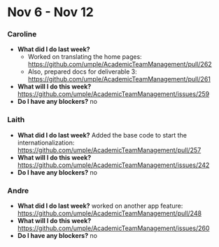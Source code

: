 # Nov 6 - Nov 12

### Caroline
- **What did I do last week?** 
  - Worked on translating the home pages: https://github.com/umple/AcademicTeamManagement/pull/262
  - Also, prepared docs for deliverable 3: https://github.com/umple/AcademicTeamManagement/pull/261
- **What will I do this week?** https://github.com/umple/AcademicTeamManagement/issues/259
- **Do I have any blockers?** no

### Laith
- **What did I do last week?** Added the base code to start the internationalization: https://github.com/umple/AcademicTeamManagement/pull/257
- **What will I do this week?** https://github.com/umple/AcademicTeamManagement/issues/242
- **Do I have any blockers?** no

### Andre
- **What did I do last week?** worked on another app feature: https://github.com/umple/AcademicTeamManagement/pull/248
- **What will I do this week?** https://github.com/umple/AcademicTeamManagement/issues/260
- **Do I have any blockers?** no